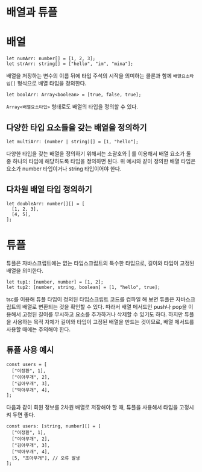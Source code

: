 # 배열과 튜플

# 배열

```tsx
let numArr: number[] = [1, 2, 3];
let strArr: string[] = ["hello", "im", "mina"];
```

배열을 저장하는 변수의 이름 뒤에 타입 주석의 시작을 의미하는 콜론과 함께 `배열요소타입[]` 형식으로 배열 타입을 정의한다.

```tsx
let boolArr: Array<boolean> = [true, false, true];
```

`Array<배열요소타입>` 형태로도 배열의 타입을 정의할 수 있다.

## 다양한 타입 요소들을 갖는 배열을 정의하기

```tsx
let multiArr: (number | string)[] = [1, "hello"];
```

다양한 타입을 갖는 배열을 정의하기 위해서는 소괄호와 | 를 이용해서 배열 요소가 둘 중 하나의 타입에 해당하도록 타입을 정의하면 된다. 위 예시와 같이 정의한 배열 타입은 요소가 number 타입이거나 string 타입이어야 한다.

## 다차원 배열 타입 정의하기

```tsx
let doubleArr: number[][] = [
  [1, 2, 3],
  [4, 5],
];
```

# 튜플

튜플은 자바스크립트에는 없는 타입스크립트의 특수한 타입으로, 길이와 타입이 고정된 배열을 의미한다.

```tsx
let tup1: [number, number] = [1, 2];
let tup2: [number, string, boolean] = [1, "hello", true];
```

tsc를 이용해 튜플 타입이 정의된 타입스크립트 코드를 컴파일 해 보면 튜플은 자바스크립트의 배열로 변환되는 것을 확인할 수 있다. 따라서 배열 메서드인 push나 pop을 이용해서 고정된 길이를 무시하고 요소를 추가하거나 삭제할 수 있기도 하다. 하지만 튜플을 사용하는 목적 자체가 길이와 타입이 고정된 배열을 만드는 것이므로, 배열 메서드를 사용할 때에는 주의해야 한다.

## 튜플 사용 예시

```tsx
const users = [
  ["이정환", 1],
  ["이아무개", 2],
  ["김아무개", 3],
  ["박아무개", 4],
];
```

다음과 같이 회원 정보를 2차원 배열로 저장해야 할 때, 튜플을 사용해서 타입을 고정시켜 두면 좋다.

```tsx
const users: [string, number][] = [
  ["이정환", 1],
  ["이아무개", 2],
  ["김아무개", 3],
  ["박아무개", 4],
  [5, "조아무개"], // 오류 발생
];
```
